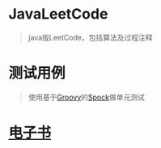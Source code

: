 # JavaLeetCode
> java版LeetCode，包括算法及过程注释  

# 测试用例
> 使用基于[Groovy](http://www.groovy-lang.org/)的[Spock](http://spockframework.org/)做单元测试

# [电子书](https://www.xiehai.win/JavaLeetCode)